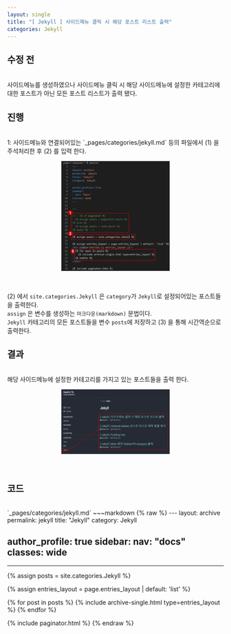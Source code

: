 ```yaml
---
layout: single
title: "[ Jekyll ] 사이드메뉴 클릭 시 해당 포스트 리스트 출력"
categories: Jekyll
---
```


<h2>수정 전</h2>
<br>
 사이드메뉴를 생성하였으나 사이드메뉴 클릭 시 해당 사이드메뉴에 설정한 카테고리에 대한 포스트가 아닌 모든 포스트 리스트가 출력 됐다.
<br>

<h2>진행</h2>
<br>
1: 사이드메뉴와 연결되어있는 `_pages/categories/jekyll.md` 등의 파일에서 (1) 을 주석처리한 후 (2) 를 입력 한다.

<br>
<p align="center">
    <img src="/assets/img/2022-01-11-sideMenuLink_1.png" width="50%">
</p>
<br>

(2) 에서 `site.categories.Jekyll` 은 `category`가 `Jekyll`로 설정되어있는 포스트들을 출력한다.<br>
`assign` 은 변수를 생성하는 `마크다운(markdown)` 문법이다.<br>
`Jekyll` 카테고리의 모든 포스트들을 변수 `posts`에 저장하고 (3) 을 통해 시간역순으로 출력한다.<br>


<h2>결과</h2>
<br>
해당 사이드메뉴에 설정한 카테고리를 가지고 있는 포스트들을 출력 한다.
<br>
<p align="center">
    <img src="/assets/img/2022-01-11-sideMenuLink_2.png" width="50%">
</p>
<br>

<h2>코드</h2>
<br>
`_pages/categories/jekyll.md`
~~~markdown
{% raw %}
---
layout: archive
permalink: jekyll
title: "Jekyll"
category: Jekyll

author_profile: true
sidebar:
  nav: "docs"
classes: wide
---

---

<!-- {% if paginator %}
  {% assign posts = paginator.posts %}
{% else %}
  {% assign posts = site.posts %}
{% endif %} -->

{% assign posts = site.categories.Jekyll %}

{% assign entries_layout = page.entries_layout | default: 'list' %}
<div class="entries-{{ entries_layout }}">
  {% for post in posts %}
    {% include archive-single.html type=entries_layout %}
  {% endfor %}
</div>

{% include paginator.html %}
{% endraw %}
~~~